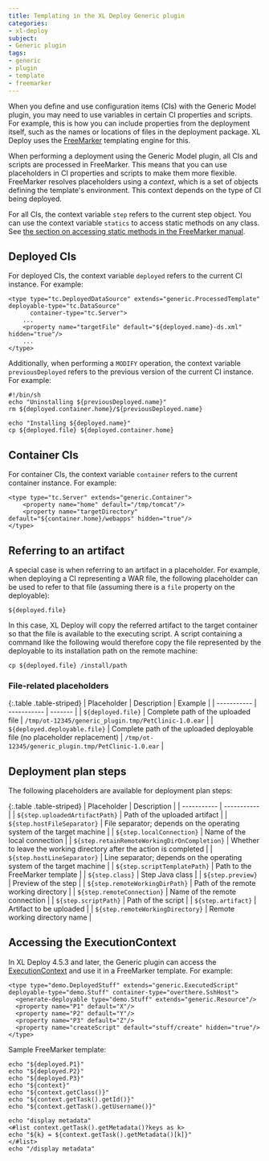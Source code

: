 ```yaml
---
title: Templating in the XL Deploy Generic plugin
categories:
- xl-deploy
subject:
- Generic plugin
tags:
- generic
- plugin
- template
- freemarker
---
```


When you define and use configuration items (CIs) with the Generic Model plugin, you may need to use variables in certain CI properties and scripts. For example, this is how you can include properties from the deployment itself, such as the names or locations of files in the deployment package. XL Deploy uses the [FreeMarker](http://freemarker.sourceforge.net/) templating engine for this.

When performing a deployment using the Generic Model plugin, all CIs and scripts are processed in FreeMarker. This means that you can use placeholders in CI properties and scripts to make them more flexible. FreeMarker resolves placeholders using a _context_, which is a set of objects defining the template's environment. This context depends on the type of CI being deployed.

For all CIs, the context variable `step` refers to the current step object. You can use the context variable `statics` to access static methods on any class. See [the section on accessing static methods in the FreeMarker manual](http://freemarker.org/docs/pgui_misc_beanwrapper.html#autoid_55).

## Deployed CIs

For deployed CIs, the context variable `deployed` refers to the current CI instance. For example:

	<type type="tc.DeployedDataSource" extends="generic.ProcessedTemplate" deployable-type="tc.DataSource"
	      container-type="tc.Server">
		...
	    <property name="targetFile" default="${deployed.name}-ds.xml" hidden="true"/>
		...
	</type>

Additionally, when performing a `MODIFY` operation, the context variable `previousDeployed` refers to the previous version of the current CI instance. For example:

    #!/bin/sh
    echo "Uninstalling ${previousDeployed.name}"
    rm ${deployed.container.home}/${previousDeployed.name}

    echo "Installing ${deployed.name}"
    cp ${deployed.file} ${deployed.container.home}

## Container CIs

For container CIs, the context variable `container` refers to the current container instance. For example:

	<type type="tc.Server" extends="generic.Container">
	    <property name="home" default="/tmp/tomcat"/>
		<property name="targetDirectory" default="${container.home}/webapps" hidden="true"/>
	</type>

## Referring to an artifact

A special case is when referring to an artifact in a placeholder. For example, when deploying a CI representing a WAR file, the following placeholder can be used to refer to that file (assuming there is a `file` property on the deployable):

	${deployed.file}

In this case, XL Deploy will copy the referred artifact to the target container so that the file is available to the executing script. A script containing a command like the following would therefore copy the file represented by the deployable to its installation path on the remote machine:

	cp ${deployed.file} /install/path

### File-related placeholders

{:.table .table-striped}
| Placeholder | Description | Example |
| ----------- | ----------- | ------- |
| `${deployed.file}` | Complete path of the uploaded file | `/tmp/ot-12345/generic_plugin.tmp/PetClinic-1.0.ear` |
| `${deployed.deployable.file}` | Complete path of the uploaded deployable file (no placeholder replacement) | `/tmp/ot-12345/generic_plugin.tmp/PetClinic-1.0.ear` |

## Deployment plan steps

The following placeholders are available for deployment plan steps:

{:.table .table-striped}
| Placeholder | Description |
| ----------- | ----------- |
| `${step.uploadedArtifactPath}` | Path of the uploaded artifact |
| `${step.hostFileSeparator}` | File separator; depends on the operating system of the target machine |
| `${step.localConnection}` | Name of the local connection |
| `${step.retainRemoteWorkingDirOnCompletion}` | Whether to leave the working directory after the action is completed |
| `${step.hostLineSeparator}` | Line separator; depends on the operating system of the target machine |
| `${step.scriptTemplatePath}` | Path to the FreeMarker template |
| `${step.class}` | Step Java class |
| `${step.preview}` | Preview of the step |
| `${step.remoteWorkingDirPath}` | Path of the remote working directory |
| `${step.remoteConnection}` | Name of the remote connection |
| `${step.scriptPath}` | Path of the script |
| `${step.artifact}` | Artifact to be uploaded |
| `${step.remoteWorkingDirectory}` | Remote working directory name |

## Accessing the ExecutionContext

In XL Deploy 4.5.3 and later, the Generic plugin can access the [ExecutionContext](/xl-deploy/latest/javadoc/udm-plugin-api/index.html?com/xebialabs/deployit/plugin/api/flow/ExecutionContext.html) and use it in a FreeMarker template. For example:

    <type type="demo.DeployedStuff" extends="generic.ExecutedScript" deployable-type="demo.Stuff" container-type="overthere.SshHost">
      <generate-deployable type="demo.Stuff" extends="generic.Resource"/>
      <property name="P1" default="X"/>
      <property name="P2" default="Y"/>
      <property name="P3" default="Z"/>
      <property name="createScript" default="stuff/create" hidden="true"/>
    </type>

Sample FreeMarker template:

    echo "${deployed.P1}"
    echo "${deployed.P2}"
    echo "${deployed.P3}"
    echo "${context}"
    echo "${context.getClass()}"
    echo "${context.getTask().getId()}"
    echo "${context.getTask().getUsername()}"

    echo "display metadata"
    <#list context.getTask().getMetadata()?keys as k>
    echo "${k} = ${context.getTask().getMetadata()[k]}"
    </#list>
    echo "/display metadata"
